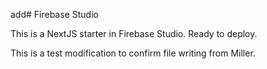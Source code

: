 add# Firebase Studio

This is a NextJS starter in Firebase Studio. Ready to deploy.

This is a test modification to confirm file writing from Miller.

